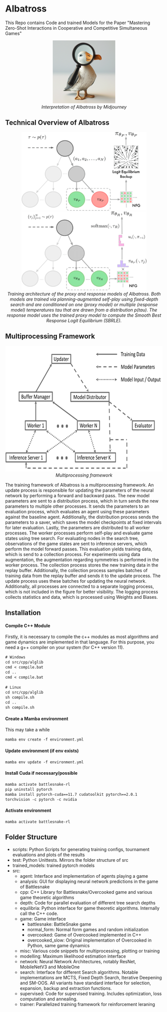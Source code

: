 # Albatross

This Repo contains Code and trained Models for the Paper "Mastering Zero-Shot Interactions in Cooperative and Competitive Simultaneous Games"

<p align="center">
  <img src="illustrations/albatross.png" alt="Albatross illustrration" style="width:200px;height:200px;">
  <br>
  <em>Interpretation of Albatross by Midjourney</em>
</p>

## Technical Overview of Albatross
<p align="center">
  <img src="illustrations/Architecture_proxy.png" alt="Albatross Overview" style="width:400px;height:250px;">
  <img src="illustrations/Architecture_response.png" alt="Albatross Overview" style="width:400px;height:250px;">
  <br>
  <em>Training architecture of the proxy and response models of Albatross. Both models are trained via planning-augmented self-play using fixed-depth search and are conditioned on one (proxy model) or multiple (response model) temperatures tau that are drawn from a distribution p(tau). The response model uses the trained proxy model to compute the Smooth Best Response Logit Equilibrium (SBRLE).</em>
</p>

## Multiprocessing Framework

<p align="center">
  <img src="illustrations/framework.png" alt="Multiprocessing framework" style="width:700px;height:400px;">
  <br>
  <em>Multiprocessing framework</em>
</p>
The training framework of Albatross is a multiprocessing framework. An update process is responsible for updating the parameters of the neural network by performing a forward and backward pass. The new model parameters are sent to a distribution process, which in turn sends the new parameters to multiple other processes. It sends the parameters to an evaluation process, which evaluates an agent using these parameters against the baseline agent. Additionally, the distribution process sends the parameters to a saver, which saves the model checkpoints at fixed intervals for later evaluation. Lastly, the parameters are distributed to all worker processes. The worker processes perform self-play and evaluate game states using tree search. For evaluating nodes in the search tree, observations of the game states are sent to inference servers, which perform the model forward passes. This evaluation yields training data, which is send to a collection process. For experiments using data augmentation, the augmentation regarding symmetries is performed in the worker process. The collection process stores the new training data in the replay buffer. Additionally, the collection process samples batches of training data from the replay buffer and sends it to the update process. The update process uses these batches for updating the neural network. Additionally, all processes are connected to a separate logging process, which is not included in the figure for better visibility. The logging process collects statistics and data, which is processed using Weights and Biases.


## Installation

#### Compile C++ Module
Firstly, it is necessary to compile the c++ modules as most algorithms and game dynamics are implemented in that language.
For this purpose, you need a g++ compiler on your system (for C++ version 11).
```
# Windows
cd src/cpp/alglib
cmd < compile.bat
cd ..
cmd < compile.bat

# Linux
cd src/cpp/alglib
sh compile.sh
cd ..
sh compile.sh
```

#### Create a Mamba environment
This may take a while
```
mamba env create -f environment.yml
```
#### Update environment (if env exists)
```
mamba env update -f environment.yml
```

#### Install Cuda if necessary/possible
```
mamba activate battlesnake-rl
pip uninstall pytorch
mamba install pytorch-cuda==11.7 cudatoolkit pytorch==2.0.1 torchvision -c pytorch -c nvidia
```

#### Activate environment
```
mamba activate battlesnake-rl
```


## Folder Structure
* scripts: Python Scripts for generating training configs, tournament evaluations and plots of the results
* test: Python Unittests. Mirrors the folder structure of src
* trained_models: trained pytorch models 
* src: 
  * agent: Interface and implementation of agents playing a game
  * analysis: GUI for displaying neural network predictions in the game of Battlesnake
  * cpp: C++ Library for Battlesnake/Overcooked game and various game theoretic algorithms
  * depth: Code for parallel evaluation of different tree search depths
  * equilibria: Python interface for game theoretic algorithms. Internally call the C++ code.
  * game: Game interface
    * battlesnake: BattleSnake game
    * normal_form: Normal form games and random initialization
    * overcooked: Game of Overcooked implemented in C++
    * overcooked_slow: Original implementation of Overcooked in Python, same game dynamics
  * misc: Various code snippets for multiprocessing, plotting or training
  * modelling: Maximum likelihood estimation interface
  * network: Neural Network Architectures, notably ResNet, MobileNetV3 and MobileOne
  * search: Interface for different Search algorithms. Notable implementations are MCTS, Fixed Depth Search, Iterative Deepening and SM-OOS. All variants have standard interface for selection, expansion, backup and extraction functions.
  * supervised: Code for supervised training. Includes optimization, loss computation and annealing.
  * trainer: Parallelized training framework for reinforcement leraning







